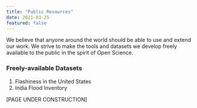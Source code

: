 ```yaml
---
title: "Public Resources"
date: 2021-03-25
featured: false
---
```

                                                                             
We believe that anyone around the world should be able to use and extend our work. We strive to make the tools and datasets we develop freely available to the public in the spirit of Open Science.

### Freely-available Datasets
 
1. Flashiness in the United States
2. India Flood Inventory

[PAGE UNDER CONSTRUCTION]

